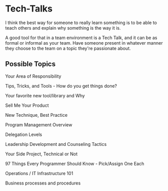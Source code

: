 # Tech-Talks

I think the best way for someone to really learn something is to be able to teach others and explain why something is the way it is.

A good tool for that in a team environment is a Tech Talk, and it can be as formal or informal as your team. Have someone present in whatever manner they choose to the team on a topic they're passionate about.

## Possible Topics

Your Area of Responsibility

Tips, Tricks, and Tools - How do you get things done?

Your favorite new tool/library and Why

Sell Me Your Product

New Technique, Best Practice

Program Management Overview

Delegation Levels

Leadership Development and Counseling Tactics

Your Side Project, Technical or Not

97 Things Every Programmer Should Know - Pick/Assign One Each

Operations / IT Infrastructure 101

Business processes and procedures

